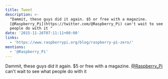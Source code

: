 ```yaml
---
title: Tweet
description: >-
  "Dammit, these guys did it again. $5 or free with a magazine.
  [@Raspberry_Pi](https://twitter.com/@Raspberry_Pi) can't wait to see what
  people do with it "
date: '2015-11-26T07:11:11+00:00'
links:
  - 'https://www.raspberrypi.org/blog/raspberry-pi-zero/'
mentions:
  - '@Raspberry_Pi'
---
```

Dammit, these guys did it again. $5 or free with a magazine. [@Raspberry_Pi](https://twitter.com/@Raspberry_Pi) can't wait to see what people do with it 
